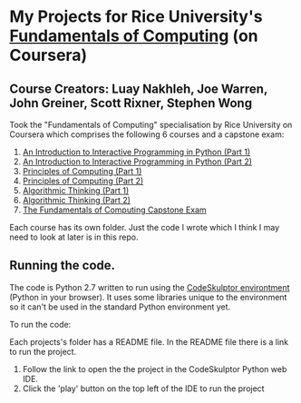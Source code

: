 # My Projects for Rice University's [Fundamentals of Computing](https://www.coursera.org/specializations/computer-fundamentals) (on Coursera)
## Course Creators: Luay Nakhleh, Joe Warren, John Greiner, Scott Rixner, Stephen Wong

Took the "Fundamentals of Computing" specialisation by Rice University on Coursera which comprises the following 6 courses and a capstone exam:

1. [An Introduction to Interactive Programming in Python (Part 1)](https://www.coursera.org/learn/interactive-python-1)
2. [An Introduction to Interactive Programming in Python (Part 2)](https://www.coursera.org/learn/interactive-python-2)
3. [Principles of Computing (Part 1)](https://www.coursera.org/learn/principles-of-computing-1)
4. [Principles of Computing (Part 2)](https://www.coursera.org/learn/principles-of-computing-2)
5. [Algorithmic Thinking (Part 1)](https://www.coursera.org/learn/algorithmic-thinking-1)
6. [Algorithmic Thinking (Part 2)](https://www.coursera.org/learn/algorithmic-thinking-2)
7. [The Fundamentals of Computing Capstone Exam](https://www.coursera.org/learn/fundamentals-of-computing-capstone)

Each course has its own folder. Just the code I wrote which I think I may need to look at later is in this repo.

## Running the code.

The code is Python 2.7 written to run using the [CodeSkulptor environtment](http://www.codeskulptor.org/) (Python in your browser). It uses some libraries unique to the environment so it can't be used in the standard Python environment yet.

To run the code:

Each projects's folder has a README file. In the README file there is a link to run the project.

1. Follow the link to open the the project in the CodeSkulptor Python web IDE.
2. Click the 'play' button on the top left of the IDE to run the project
